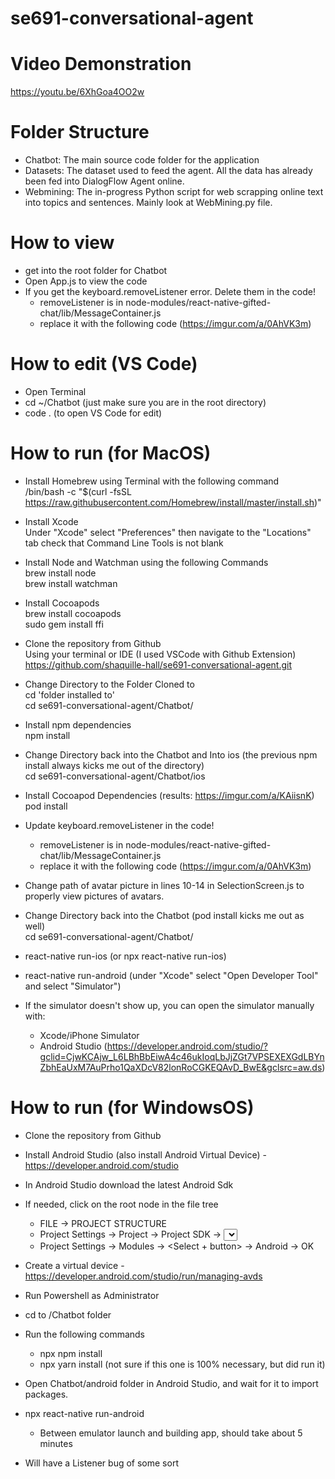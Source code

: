 # se691-conversational-agent

# Video Demonstration
https://youtu.be/6XhGoa4OO2w

# Folder Structure
- Chatbot: The main source code folder for the application
- Datasets: The dataset used to feed the agent. All the data has already been fed into DialogFlow Agent online.
- Webmining: The in-progress Python script for web scrapping online text into topics and sentences. Mainly look at WebMining.py file.

# How to view
- get into the root folder for Chatbot
- Open App.js to view the code
- If you get the keyboard.removeListener error. Delete them in the code! 
  - removeListener is in node-modules/react-native-gifted-chat/lib/MessageContainer.js
  - replace it with the following code (https://imgur.com/a/0AhVK3m)
# How to edit (VS Code)
- Open Terminal
- cd ~/Chatbot (just make sure you are in the root directory)
- code . (to open VS Code for edit)

# How to run (for MacOS)

- Install Homebrew using Terminal with the following command  
/bin/bash -c "$(curl -fsSL https://raw.githubusercontent.com/Homebrew/install/master/install.sh)"

- Install Xcode  
Under "Xcode" select "Preferences" then navigate to the "Locations" tab check that Command Line Tools is not blank  

- Install Node and Watchman using the following Commands  
brew install node  
brew install watchman  

- Install Cocoapods  
brew install cocoapods  
sudo gem install ffi  

- Clone the repository from Github  
Using your terminal or IDE (I used VSCode with Github Extension)  
https://github.com/shaquille-hall/se691-conversational-agent.git  

- Change Directory to the Folder Cloned to    
cd 'folder installed to'  
cd se691-conversational-agent/Chatbot/  

- Install npm dependencies  
npm install  

- Change Directory back into the Chatbot and Into ios (the previous npm install always kicks me out of the directory)  
cd se691-conversational-agent/Chatbot/ios    

- Install Cocoapod Dependencies (results: https://imgur.com/a/KAiisnK)   
pod install  

- Update keyboard.removeListener in the code! 
  - removeListener is in node-modules/react-native-gifted-chat/lib/MessageContainer.js
  - replace it with the following code (https://imgur.com/a/0AhVK3m)

- Change path of avatar picture in lines 10-14 in SelectionScreen.js to properly view pictures of avatars. 

- Change Directory back into the Chatbot (pod install kicks me out as well)  
cd se691-conversational-agent/Chatbot/

- react-native run-ios (or npx react-native run-ios)
- react-native run-android (under "Xcode" select "Open Developer Tool" and select "Simulator")
- If the simulator doesn't show up, you can open the simulator manually with:
  + Xcode/iPhone Simulator
  + Android Studio (https://developer.android.com/studio/?gclid=CjwKCAjw_L6LBhBbEiwA4c46ukIoqLbJjZGt7VPSEXEXGdLBYnZbhEaUxM7AuPrho1QaXDcV82lonRoCGKEQAvD_BwE&gclsrc=aw.ds)

# How to run (for WindowsOS)

- Clone the repository from Github
- Install Android Studio (also install Android Virtual Device) - https://developer.android.com/studio
- In Android Studio download the latest Android Sdk
- If needed, click on the root node in the file tree
  + FILE -> PROJECT STRUCTURE
  + Project Settings -> Project -> Project SDK -> <select an SDK>
  + Project Settings -> Modules -> <Select + button> -> Android -> OK
- Create a virtual device - https://developer.android.com/studio/run/managing-avds
  
- Run Powershell as Administrator
 
- cd to /Chatbot folder

- Run the following commands
  + npx npm install
  + npx yarn install (not sure if this one is 100% necessary, but did run it)

- Open Chatbot/android folder in Android Studio, and wait for it to import packages.

- npx react-native run-android 
  + Between emulator launch and building app, should take about 5 minutes 

- Will have a Listener bug of some sort
